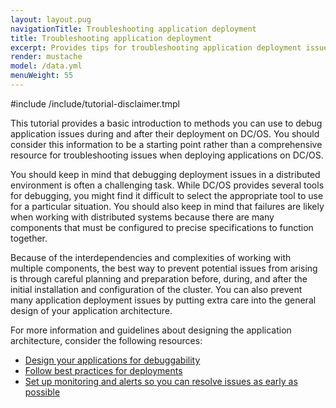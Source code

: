 ```yaml
---
layout: layout.pug
navigationTitle: Troubleshooting application deployment
title: Troubleshooting application deployment
excerpt: Provides tips for troubleshooting application deployment issues in a DC/OS cluster
render: mustache
model: /data.yml
menuWeight: 55
---
```

#include /include/tutorial-disclaimer.tmpl
<!-- ii. Intro/Set Expectations for this Tutorial -->

This tutorial provides a basic introduction to methods you can use to debug application issues during and after their deployment on DC/OS. You should consider this information to be a starting point rather than a comprehensive resource for troubleshooting issues when deploying applications on DC/OS.

You should keep in mind that debugging deployment issues in a distributed environment is often a challenging task. While DC/OS provides several tools for debugging, you might find it difficult to select the appropriate tool to use for a particular situation. You should also keep in mind that failures are likely when working with distributed systems because there are many components that must be configured to precise specifications to function together. 

Because of the interdependencies and complexities of working with multiple components, the best way to prevent potential issues from arising is through careful planning and preparation before, during, and after the initial installation and configuration of the cluster. You can also prevent many application deployment issues by putting extra care into the general design of your application architecture.

For more information and guidelines about designing the application architecture, consider the following resources:

- [Design your applications for debuggability](https://schd.ws/hosted_files/mesosconeu17/a6/MesosCon%20EU%202017%20University%20Slides.pdf)
- [Follow best practices for deployments](https://mesosphere.com/blog/improving-your-deployments/)
- [Set up monitoring and alerts so you can resolve issues as early as possible](https://docs.mesosphere.com/1.10/cli/command-reference/dcos-node/dcos-node-diagnostics/)
